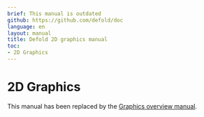 ```yaml
---
brief: This manual is outdated
github: https://github.com/defold/doc
language: en
layout: manual
title: Defold 2D graphics manual
toc:
- 2D Graphics
---
```


# 2D Graphics

This manual has been replaced by the [Graphics overview manual](/manuals/graphics).